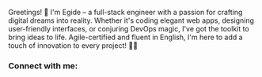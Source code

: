 

Greetings! 👋 I'm Egide – a full-stack engineer with a passion for crafting digital dreams into reality. Whether it's coding elegant web apps, designing user-friendly interfaces, or conjuring DevOps magic, I've got the toolkit to bring ideas to life. Agile-certified and fluent in English, I'm here to add a touch of innovation to every project! 🌟🚀
### Connect with me:
